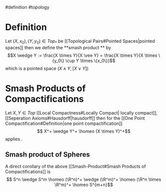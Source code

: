 #definition 
#topology 
# Definition
Let $(X,x_0),(Y,y_0) \in Top_*$ be [[Topological Pairs#Pointed Spaces|pointed spaces]] then we define the **smash product ** by
$$X \wedge Y := \frac{X \times Y}{X \vee Y} = \frac{X \times Y}{X \times \{y_0\}  \cup Y \times \{x_0\}}$$
which is a pointed space $(X \wedge Y, [X \vee Y])$

# Smash Products of Compactifications
Let $X,Y \in Top$ [[Local Compactness#Locally Compact| locally compact]], [[Seperation Axioms#Hausdorff|hausdorff]] then for the [[One Point Compactification#Definition|one point compactification]]
$$ X^+ \wedge Y^+ \homeo (X \times Y)^+$$
applies .
## Smash product of Spheres
A direct corollary of the above [[Smash-Product#Smash Products of Compactifications]] is
$$ S^n \wedge S^m \homeo (\R^n)^+ \wedge (\R^m)^+ \homeo (\R^n \times \R^m)^+ \homeo S^{m+n}$$
